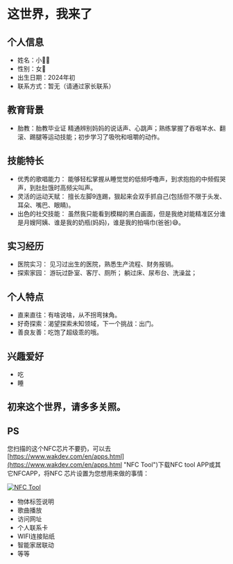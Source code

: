 # 这世界，我来了

## 个人信息

- 姓名：小🐇🐇
- 性别：女👧
- 出生日期：2024年初
- 联系方式：暂无（请通过家长联系）

## 教育背景

- 胎教：胎教毕业证
  精通辨别妈妈的说话声、心跳声；熟练掌握了吞咽羊水、翻滚、踢腿等运动技能；初步学习了吸吮和咀嚼的动作。

## 技能特长

- 优秀的歌唱能力：
  能够轻松掌握从睡觉觉的低频呼噜声，到求抱抱的中频假哭声，到肚肚饿时高频尖叫声。
- 灵活的运动天赋：
  擅长左脚9连踢，狠起来会双手抓自己(包括但不限于头发、耳朵、嘴巴、眼睛)。
- 出色的社交技能：
  虽然我只能看到模糊的黑白画面，但是我绝对能精准区分谁是月嫂阿姨、谁是我的奶瓶(妈妈)，谁是我的拍嗝巾(爸爸)😅。

## 实习经历

- 医院实习：
  见习过出生的医院，熟悉生产流程、财务报销。
- 探索家园：
  游玩过卧室、客厅、厕所；
  躺过床、尿布台、洗澡盆；

## 个人特点

- 直来直往：有啥说啥，从不拐弯抹角。
- 好奇探索：渴望探索未知领域，下一个挑战：出门。
- 善良友善：吃饱了超级乖的哦。

## 兴趣爱好

- 吃
- 睡

## 初来这个世界，请多多关照。

## PS

您扫描的这个NFC芯片不要扔，可以去[https://www.wakdev.com/en/apps.html](https://www.wakdev.com/en/apps.html "NFC Tool")下载NFC tool APP或其它NFCAPP，将NFC 芯片设置为您想用来做的事情：

[![NFC Tool](https://www.wakdev.com/contents/apps/global/nfctools-logo.png)](https://www.wakdev.com/en/apps.html)

- 物体标签说明
- 歌曲播放
- 访问网址
- 个人联系卡
- WIFI连接贴纸
- 智能家居联动
- 等等
